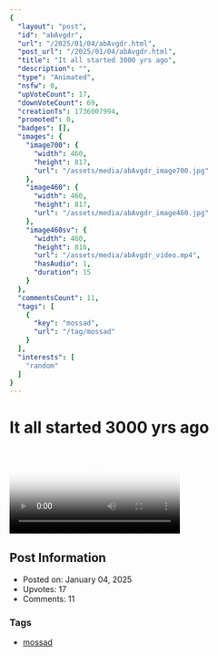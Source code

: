 ```yaml
---
{
  "layout": "post",
  "id": "abAvgdr",
  "url": "/2025/01/04/abAvgdr.html",
  "post_url": "/2025/01/04/abAvgdr.html",
  "title": "It all started 3000 yrs ago",
  "description": "",
  "type": "Animated",
  "nsfw": 0,
  "upVoteCount": 17,
  "downVoteCount": 69,
  "creationTs": 1736007994,
  "promoted": 0,
  "badges": [],
  "images": {
    "image700": {
      "width": 460,
      "height": 817,
      "url": "/assets/media/abAvgdr_image700.jpg"
    },
    "image460": {
      "width": 460,
      "height": 817,
      "url": "/assets/media/abAvgdr_image460.jpg"
    },
    "image460sv": {
      "width": 460,
      "height": 816,
      "url": "/assets/media/abAvgdr_video.mp4",
      "hasAudio": 1,
      "duration": 15
    }
  },
  "commentsCount": 11,
  "tags": [
    {
      "key": "mossad",
      "url": "/tag/mossad"
    }
  ],
  "interests": [
    "random"
  ]
}
---
```


# It all started 3000 yrs ago

<video controls playsinline loop poster="/assets/media/abAvgdr_image460.jpg">
  <source src="/assets/media/abAvgdr_video.mp4" type="video/mp4">
  Your browser does not support the video tag.
</video>

## Post Information

- Posted on: January 04, 2025
- Upvotes: 17
- Comments: 11

### Tags

- [mossad](/tag/mossad)
